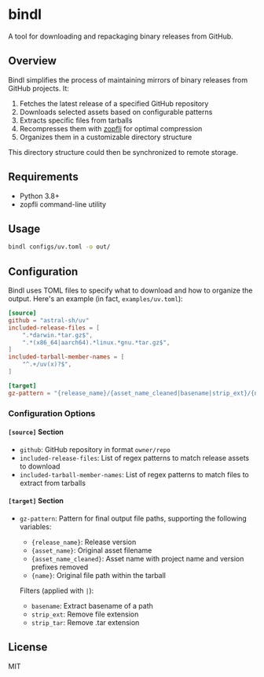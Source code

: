 # bindl

A tool for downloading and repackaging binary releases from GitHub.

## Overview

Bindl simplifies the process of maintaining mirrors of binary releases from GitHub projects. It:

1. Fetches the latest release of a specified GitHub repository
2. Downloads selected assets based on configurable patterns
3. Extracts specific files from tarballs
4. Recompresses them with [zopfli](https://github.com/google/zopfli) for optimal compression
5. Organizes them in a customizable directory structure

This directory structure could then be synchronized to remote storage.

## Requirements

- Python 3.8+
- zopfli command-line utility

## Usage

```bash
bindl configs/uv.toml -o out/
```

## Configuration

Bindl uses TOML files to specify what to download and how to organize the output.
Here's an example (in fact, `examples/uv.toml`):

```toml
[source]
github = "astral-sh/uv"
included-release-files = [
    ".*darwin.*tar.gz$",
    ".*(x86_64|aarch64).*linux.*gnu.*tar.gz$",
]
included-tarball-member-names = [
    "^.+/uv(x)?$",
]

[target]
gz-pattern = "{release_name}/{asset_name_cleaned|basename|strip_ext}/{name|basename}.gz"
```

### Configuration Options

#### `[source]` Section

- `github`: GitHub repository in format `owner/repo`
- `included-release-files`: List of regex patterns to match release assets to download
- `included-tarball-member-names`: List of regex patterns to match files to extract from tarballs

#### `[target]` Section

- `gz-pattern`: Pattern for final output file paths, supporting the following variables:
  - `{release_name}`: Release version
  - `{asset_name}`: Original asset filename
  - `{asset_name_cleaned}`: Asset name with project name and version prefixes removed
  - `{name}`: Original file path within the tarball

  Filters (applied with `|`):
  - `basename`: Extract basename of a path
  - `strip_ext`: Remove file extension
  - `strip_tar`: Remove .tar extension

## License

MIT
